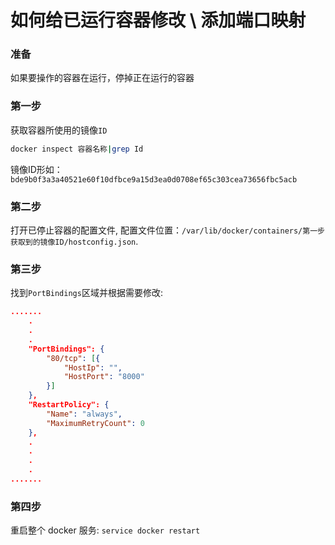 # 如何给已运行容器修改 \ 添加端口映射


### 准备

如果要操作的容器在运行，停掉正在运行的容器

### 第一步

获取容器所使用的镜像`ID`

```bash
docker inspect 容器名称|grep Id
```

镜像ID形如：`bde9b0f3a3a40521e60f10dfbce9a15d3ea0d0708ef65c303cea73656fbc5acb`

### 第二步

打开已停止容器的配置文件, 配置文件位置：`/var/lib/docker/containers/第一步获取到的镜像ID/hostconfig.json`.

### 第三步

找到`PortBindings`区域并根据需要修改:

```json
.......
    .
    .
    .
    "PortBindings": {
        "80/tcp": [{
            "HostIp": "",
            "HostPort": "8000"
        }]
    },
    "RestartPolicy": {
        "Name": "always",
        "MaximumRetryCount": 0
    },
    .
    .
    .
    .
.......
```

### 第四步

重启整个 docker 服务: `service docker restart`
